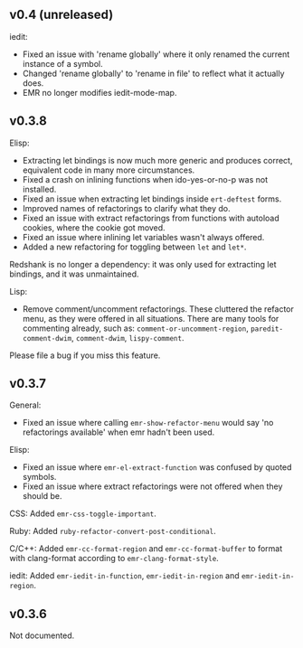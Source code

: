 ## v0.4 (unreleased)

iedit:

* Fixed an issue with 'rename globally' where it only renamed the
  current instance of a symbol.
* Changed 'rename globally' to 'rename in file' to reflect what it
  actually does.
* EMR no longer modifies iedit-mode-map.

## v0.3.8

Elisp:

* Extracting let bindings is now much more generic and produces
  correct, equivalent code in many more circumstances.
* Fixed a crash on inlining functions when ido-yes-or-no-p was not
  installed.
* Fixed an issue when extracting let bindings inside `ert-deftest`
  forms.
* Improved names of refactorings to clarify what they do.
* Fixed an issue with extract refactorings from functions with
  autoload cookies, where the cookie got moved.
* Fixed an issue where inlining let variables wasn't always offered.
* Added a new refactoring for toggling between `let` and `let*`.

Redshank is no longer a dependency: it was only used for extracting
let bindings, and it was unmaintained.

Lisp:

* Remove comment/uncomment refactorings. These cluttered the refactor
  menu, as they were offered in all situations. There are many tools
  for commenting already, such as: `comment-or-uncomment-region`,
  `paredit-comment-dwim`, `comment-dwim`, `lispy-comment`.

Please file a bug if you miss this feature.

## v0.3.7

General:

* Fixed an issue where calling `emr-show-refactor-menu` would say 'no
  refactorings available' when emr hadn't been used.

Elisp:

* Fixed an issue where `emr-el-extract-function` was confused by
quoted symbols.
* Fixed an issue where extract refactorings were not offered when they
  should be.

CSS: Added `emr-css-toggle-important`.

Ruby: Added `ruby-refactor-convert-post-conditional`.

C/C++: Added `emr-cc-format-region` and `emr-cc-format-buffer` to
format with clang-format according to `emr-clang-format-style`.

iedit: Added `emr-iedit-in-function`, `emr-iedit-in-region` and
`emr-iedit-in-region`.

## v0.3.6

Not documented.
